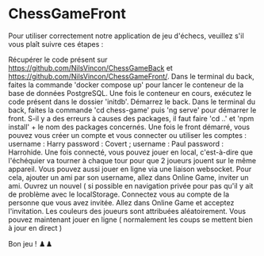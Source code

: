 # ChessGameFront

Pour utiliser correctement notre application de jeu d'échecs, veuillez s'il vous plaît suivre ces étapes :

Récupérer le code présent sur https://github.com/NilsVincon/ChessGameBack et https://github.com/NilsVincon/ChessGameFront/.
Dans le terminal du back, faites la commande 'docker compose up' pour lancer le conteneur de la base de données PostgreSQL.
Une fois le conteneur en cours, exécutez le code présent dans le dossier 'initdb'.
Démarrez le back.
Dans le terminal du back, faites la commande 'cd chess-game' puis 'ng serve' pour démarrer le front. S-il y a des erreurs à causes des packages, il faut faire 'cd ..' et 'npm install' + le nom des packages concernés.
Une fois le front démarré, vous pouvez vous créer un compte et vous connecter ou utiliser les comptes : username : Harry password : Covert ; username : Paul password : Harrohide.
Une fois connecté, vous pouvez jouer en local, c'est-à-dire que l'échéquier va tourner à chaque tour pour que 2 joueurs jouent sur le même appareil.
Vous pouvez aussi jouer en ligne via une liaison websocket. Pour cela, ajouter un ami par son username, allez dans Online Game, inviter un ami. Ouvrez un nouvel ( si possible en navigation privée pour pas qu'il y ait de problème avec le localStorage. Connectez vous au compte de la personne que vous avez invitée. Allez dans Online Game et acceptez l'invitation. Les couleurs des joueurs sont attribuées aléatoirement. Vous pouvez maintenant jouer en ligne ( normalement les coups se mettent bien à jour en direct )


Bon jeu ! ♟️♟️
